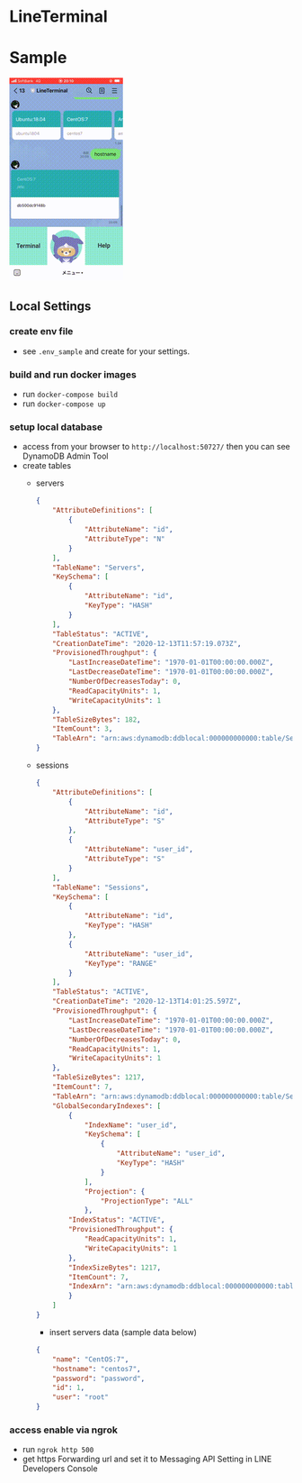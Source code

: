 # LineTerminal

# Sample
<img src="./line_terminal_demo.gif">

## Local Settings

### create env file
- see `.env_sample` and create for your settings.

### build and run docker images
- run `docker-compose build`
- run `docker-compose up`

### setup local database
- access from your browser to `http://localhost:50727/` then you can see DynamoDB Admin Tool
- create tables
  - servers
    ```json
    {
        "AttributeDefinitions": [
            {
                "AttributeName": "id",
                "AttributeType": "N"
            }
        ],
        "TableName": "Servers",
        "KeySchema": [
            {
                "AttributeName": "id",
                "KeyType": "HASH"
            }
        ],
        "TableStatus": "ACTIVE",
        "CreationDateTime": "2020-12-13T11:57:19.073Z",
        "ProvisionedThroughput": {
            "LastIncreaseDateTime": "1970-01-01T00:00:00.000Z",
            "LastDecreaseDateTime": "1970-01-01T00:00:00.000Z",
            "NumberOfDecreasesToday": 0,
            "ReadCapacityUnits": 1,
            "WriteCapacityUnits": 1
        },
        "TableSizeBytes": 182,
        "ItemCount": 3,
        "TableArn": "arn:aws:dynamodb:ddblocal:000000000000:table/Servers"
    }
    ```

  - sessions
    ```json
    {
        "AttributeDefinitions": [
            {
                "AttributeName": "id",
                "AttributeType": "S"
            },
            {
                "AttributeName": "user_id",
                "AttributeType": "S"
            }
        ],
        "TableName": "Sessions",
        "KeySchema": [
            {
                "AttributeName": "id",
                "KeyType": "HASH"
            },
            {
                "AttributeName": "user_id",
                "KeyType": "RANGE"
            }
        ],
        "TableStatus": "ACTIVE",
        "CreationDateTime": "2020-12-13T14:01:25.597Z",
        "ProvisionedThroughput": {
            "LastIncreaseDateTime": "1970-01-01T00:00:00.000Z",
            "LastDecreaseDateTime": "1970-01-01T00:00:00.000Z",
            "NumberOfDecreasesToday": 0,
            "ReadCapacityUnits": 1,
            "WriteCapacityUnits": 1
        },
        "TableSizeBytes": 1217,
        "ItemCount": 7,
        "TableArn": "arn:aws:dynamodb:ddblocal:000000000000:table/Sessions",
        "GlobalSecondaryIndexes": [
            {
                "IndexName": "user_id",
                "KeySchema": [
                    {
                        "AttributeName": "user_id",
                        "KeyType": "HASH"
                    }
                ],
                "Projection": {
                    "ProjectionType": "ALL"
                },
            "IndexStatus": "ACTIVE",
            "ProvisionedThroughput": {
                "ReadCapacityUnits": 1,
                "WriteCapacityUnits": 1
            },
            "IndexSizeBytes": 1217,
            "ItemCount": 7,
            "IndexArn": "arn:aws:dynamodb:ddblocal:000000000000:table/Sessions/index/user_id"
            }
        ]
    }
    ```

    - insert servers data (sample data below)
    ```json
    {
        "name": "CentOS:7",
        "hostname": "centos7",
        "password": "password",
        "id": 1,
        "user": "root"
    }
    ```

### access enable via ngrok
- run `ngrok http 500`
- get https Forwarding url and set it to Messaging API Setting in LINE Developers Console